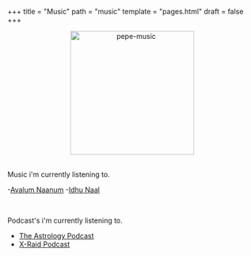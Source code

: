 +++
title = "Music"
path = "music"
template = "pages.html"
draft = false
+++


<center> <img src="https://cdn.jsdelivr.net/gh/sachinsenal0x64/picx-images-hosting@master/music-pepe.3qfwzp39mn0g.gif" alt="pepe-music" height="250px" width="250px"/> </center>

<br>

Music i'm currently listening to.

-[Avalum Naanum](https://embed.tidal.com/tracks/294404537?layout=gridify)
-[Idhu Naal](https://embed.tidal.com/tracks/294404535?layout=gridify)
 
<br>

Podcast's i'm currently listening to.

- [The Astrology Podcast](https://podcasts.apple.com/us/podcast/the-astrology-podcast/id541401108)
- [X-Raid Podcast](https://podcasts.apple.com/lk/podcast/x-raid-podcast/id1495636866)

